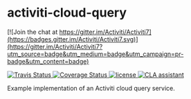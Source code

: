 # activiti-cloud-query
[![Join the chat at https://gitter.im/Activiti/Activiti7](https://badges.gitter.im/Activiti/Activiti7.svg)](https://gitter.im/Activiti/Activiti7?utm_source=badge&utm_medium=badge&utm_campaign=pr-badge&utm_content=badge)

<p>
  <a title='Build Status Travis' href="https://travis-ci.org/Activiti/activiti-cloud-query">
    <img src='https://travis-ci.org/Activiti/activiti-cloud-query.svg?branch=master'  alt='Travis Status' />
  </a>
  <a href='https://codecov.io/gh/Activiti/activiti-cloud-query'>
    <img src='http://img.shields.io/codecov/c/github/Activiti/activiti-cloud-query/master.svg?maxAge=86400' alt='Coverage Status' />
  </a>
  <a href='https://github.com/Activiti/activiti-cloud-query/blob/master/LICENSE.txt'>
       <img src='https://img.shields.io/hexpm/l/plug.svg' alt='license' />
  </a>
  <a href="https://cla-assistant.io/Activiti/activiti-cloud-query"><img src="https://cla-assistant.io/readme/badge/Activiti/activiti-cloud-query" alt="CLA assistant" /></a>
</p>

Example implementation of an Activiti cloud query service.

